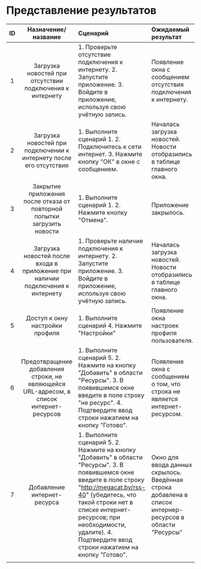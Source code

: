 # Представление результатов

| ID | Назначение/название | Сценарий | Ожидаемый результат | Фактический результат | Оценка |
|:---:|:---:|:---|:---|:---|:---|
| 1 | Загрузка новостей при отсутствии подключения к интернету | 1. Проверьте отсутствие подключения к интернету. 2. Запустите приложение. 3. Войдите в приложение, используя свою учётную запись. | Появление окна с сообщением отсутствия подключения к интернету. |  |  |
| 2 | Загрузка новостей при подключении к интернету после его отсутствия | 1. Выполните сценарий 1. 2. Подключитесь к сети интернет. 3. Нажмите кнопку "ОК" в окне с сообщением. | Началась загрузка новостей. Новости отобразились в таблице главного окна. |  |  |
| 3 | Закрытие приложения после отказа от повторной попытки загрузить новости | 1. Выполните сценарий 1. 2. Нажмите кнопку "Отмена". | Приложение закрылось. |  |  |
| 4 | Загрузка новостей после входа в приложение при наличии подключения к интернету | 1. Проверьте наличие подключения к интернету. 2. Запустите приложение. 3. Войдите в приложение, используя свою учётную запись. | Началась загрузка новостей. Новости отобразились в таблице главного окна. |  |  |
| 5 | Доступ к окну настройки профиля | 1. Выполните сценарий 4. Нажмите "Настройки" | Появление окна настроек профиля пользователя. |  |  |
| 6 | Предотвращение добавления строки, не являющейся URL-адресом, в список интернет-ресурсов | 1. Выполните сценарий 5. 2. Нажмите на кнопку "Добавить" в области "Ресурсы". 3. В появившемся окне введите в поле строку "не ресурс". 4. Подтвердите ввод строки нажатием на кнопку "Готово". | Появление окна с сообщением о том, что строка не является интернет-ресурсом. |  |  |
| 7 | Добавление интернет-ресурса | 1. Выполните сценарий 5. 2. Нажмите на кнопку "Добавить" в области "Ресурсы". 3. В появившемся окне введите в поле строку "http://megacat.by/rss-40" (убедитесь, что такой строки нет в списке интернет-ресурсов; при необходимости, удалите). 4. Подтвердите ввод строки нажатием на кнопку "Готово". | Окно для ввода данных скрылось. Введённая строка добавлена в список интернер-ресурсов в области "Ресурсы" |  |  |
|  |  |  |  |  |  |
